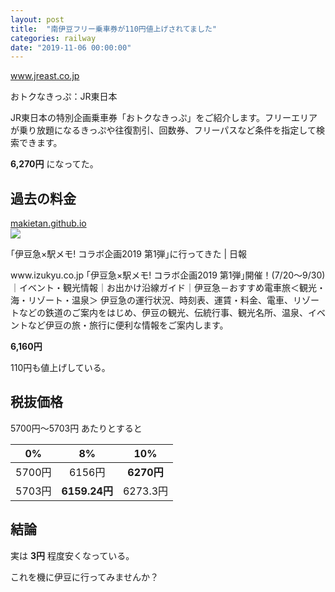 ```yaml
---
layout: post
title:  "南伊豆フリー乗車券が110円値上げされてました"
categories: railway
date: "2019-11-06 00:00:00"
---
```



<div class="card">
  <a href="https://www.jreast.co.jp/tickets/info.aspx?GoodsCd=2493"></a>
  <div class="card__header">
    <a href="https://www.jreast.co.jp/tickets/info.aspx?GoodsCd=2493">www.jreast.co.jp</a>
  </div>
  <div class="card__image">
    <img src="">
  </div>
  <div class="card__title">
    <p>おトクなきっぷ：JR東日本</p>
  </div>
  <div class="card__description">
    <p>JR東日本の特別企画乗車券「おトクなきっぷ」をご紹介します。フリーエリアが乗り放題になるきっぷや往復割引、回数券、フリーパスなど条件を指定して検索できます。</p>
  </div>
</div>


**6,270円** になってた。

## 過去の料金


<div class="card">
  <a href="https://makietan.github.io/railway/otaku/2019/09/29/report2.html#%E5%90%84%E7%A8%AE%E6%96%99%E9%87%91"></a>
  <div class="card__header">
    <a href="https://makietan.github.io/railway/otaku/2019/09/29/report2.html#%E5%90%84%E7%A8%AE%E6%96%99%E9%87%91">makietan.github.io</a>
  </div>
  <div class="card__image">
    <img src="https://makietan.github.io/assets/images/icon_144.png">
  </div>
  <div class="card__title">
    <p>｢伊豆急×駅メモ! コラボ企画2019 第1弾｣に行ってきた | 日報</p>
  </div>
  <div class="card__description">
    <p>www.izukyu.co.jp ｢伊豆急×駅メモ! コラボ企画2019 第1弾｣開催！(7/20～9/30)｜イベント・観光情報｜お出かけ沿線ガイド｜伊豆急－おすすめ電車旅＜観光・海・リゾート・温泉＞ 伊豆急の運行状況、時刻表、運賃・料金、電車、リゾートなどの鉄道のご案内をはじめ、伊豆の観光、伝統行事、観光名所、温泉、イベントなど伊豆の旅・旅行に便利な情報をご案内します。</p>
  </div>
</div>


**6,160円**

110円も値上げしている。

## 税抜価格

5700円〜5703円 あたりとすると

|0%|8%|10%|
|:-:|:-:|:-:|
|5700円|6156円|**6270円**|
|5703円|**6159.24円**|6273.3円|

## 結論

実は **3円** 程度安くなっている。

これを機に伊豆に行ってみませんか？
